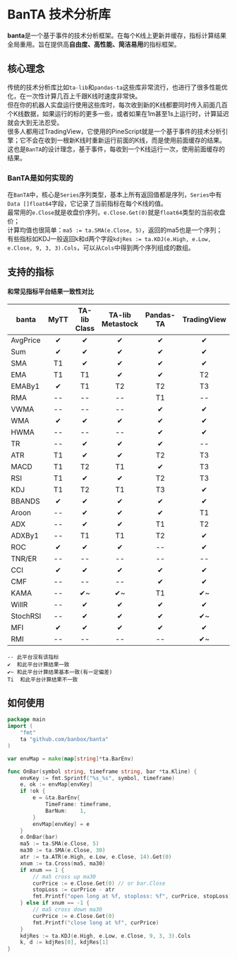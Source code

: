 # BanTA 技术分析库
**banta**是一个基于事件的技术分析框架。在每个K线上更新并缓存，指标计算结果全局重用。旨在提供高**自由度、高性能、简洁易用**的指标框架。

## 核心理念
传统的技术分析库比如`ta-lib`和`pandas-ta`这些库非常流行，也进行了很多性能优化，在一次性计算几百上千跟K线时速度非常快。  
但在你的机器人实盘运行使用这些库时，每次收到新的K线都要同时传入前面几百个K线数据，如果运行的标的更多一些，或者如果在1m甚至1s上运行时，计算延迟就会大到无法忍受。  
很多人都用过TradingView，它使用的PineScript就是一个基于事件的技术分析引擎；它不会在收到一根新K线时重新运行前面的K线，而是使用前面缓存的结果。  
这也是`BanTA`的设计理念，基于事件，每收到一个K线运行一次，使用前面缓存的结果。  

### BanTA是如何实现的
在`BanTA`中，核心是`Series`序列类型，基本上所有返回值都是序列，`Series`中有`Data []float64`字段，它记录了当前指标在每个K线的值。  
最常用的`e.Close`就是收盘价序列，`e.Close.Get(0)`就是`float64`类型的当前收盘价；  
计算均值也很简单：`ma5 := ta.SMA(e.Close, 5)`，返回的ma5也是一个序列；  
有些指标如KDJ一般返回k和d两个字段`kdjRes := ta.KDJ(e.High, e.Low, e.Close, 9, 3, 3).Cols`，可以从`Cols`中得到两个序列组成的数组。  

## 支持的指标
#### 和常见指标平台结果一致性对比
| banta    | MyTT | TA-lib Class | TA-lib Metastock | Pandas-TA | TradingView |
|----------|:----:|:------------:|:----------------:|:---------:|:-----------:| 
| AvgPrice |  ✔   |      ✔       |        ✔         |     ✔     |      ✔      |
| Sum      |  ✔   |      ✔       |        ✔         |     ✔     |      ✔      |
| SMA      |  T1  |      ✔       |        ✔         |     ✔     |      ✔      |
| EMA      |  T1  |      T1      |        ✔         |     ✔     |     T2      |
| EMABy1   |  ✔   |      T1      |        T2        |    T2     |     T3      |
| RMA      |  --  |      --      |        --        |    T1     |     --      |
| VWMA     |  --  |      --      |        --        |     ✔     |      ✔      |
| WMA      |  ✔   |      ✔       |        ✔         |     ✔     |      ✔      |
| HWMA     |  --  |      --      |        --        |     ✔     |      ✔      |
| TR       |  --  |      ✔       |        ✔         |     ✔     |     --      |
| ATR      |  T1  |      ✔       |        ✔         |    T2     |     T3      |
| MACD     |  T1  |      T2      |        T1        |     ✔     |     T3      |
| RSI      |  T1  |      ✔       |        ✔         |    T2     |     T3      |
| KDJ      |  T1  |      T2      |        T1        |    T3     |      ✔      |
| BBANDS   |  ✔   |      ✔       |        ✔         |     ✔     |      ✔      |
| Aroon    |  --  |      ✔       |        ✔         |     ✔     |     T1      |
| ADX      |  --  |      ✔       |        ✔         |    T1     |     T2      |
| ADXBy1   |  --  |      T1      |        T1        |    T2     |      ✔      |
| ROC      |  ✔   |      ✔       |        ✔         |    --     |      ✔      |
| TNR/ER   |  --  |      --      |        --        |    --     |     --      |
| CCI      |  ✔   |      ✔       |        ✔         |     ✔     |      ✔      |
| CMF      |  --  |      --      |        --        |     ✔     |      ✔      |
| KAMA     |  --  |      ✔~      |        ✔~        |    T1     |     ✔~      |
| WillR    |  --  |      ✔       |        ✔         |     ✔     |      ✔      |
| StochRSI |  --  |      ✔       |        ✔         |     ✔     |     ✔~      |
| MFI      |  ✔   |      ✔       |        ✔         |     ✔     |      ✔      |
| RMI      |  --  |      --      |        --        |    --     |     ✔~      |
```text
-- 此平台没有该指标
✔  和此平台计算结果一致
✔~ 和此平台计算结果基本一致(有一定偏差)
Ti  和此平台计算结果不一致 
```

## 如何使用
```go
package main
import (
	"fmt"
	ta "github.com/banbox/banta"
)

var envMap = make(map[string]*ta.BarEnv)

func OnBar(symbol string, timeframe string, bar *ta.Kline) {
	envKey := fmt.Sprintf("%s_%s", symbol, timeframe)
	e, ok := envMap[envKey]
	if !ok {
		e = &ta.BarEnv{
			TimeFrame: timeframe,
			BarNum:    1,
		}
		envMap[envKey] = e
	}
	e.OnBar(bar)
	ma5 := ta.SMA(e.Close, 5)
	ma30 := ta.SMA(e.Close, 30)
	atr := ta.ATR(e.High, e.Low, e.Close, 14).Get(0)
	xnum := ta.Cross(ma5, ma30)
	if xnum == 1 {
		// ma5 cross up ma30
		curPrice := e.Close.Get(0) // or bar.Close
		stopLoss := curPrice - atr
		fmt.Printf("open long at %f, stoploss: %f", curPrice, stopLoss)
	} else if xnum == -1 {
		// ma5 cross down ma30
		curPrice := e.Close.Get(0)
		fmt.Printf("close long at %f", curPrice)
	}
	kdjRes := ta.KDJ(e.High, e.Low, e.Close, 9, 3, 3).Cols
	k, d := kdjRes[0], kdjRes[1]
}
```